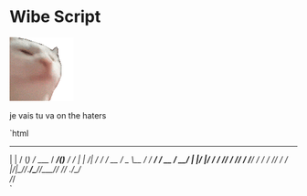 # Wibe Script  
                
![](3x.gif)

je vais tu va on the haters

`html
 _       ___ __        _____           _       __ 
| |     / (_) /_  ___ / ___/__________(_)___  / /_
| | /| / / / __ \/ _ \\__ \/ ___/ ___/ / __ \/ __/
| |/ |/ / / /_/ /  __/__/ / /__/ /  / / /_/ / /_  
|__/|__/_/_.___/\___/____/\___/_/  /_/ .___/\__/  
                                    /_/           
`
